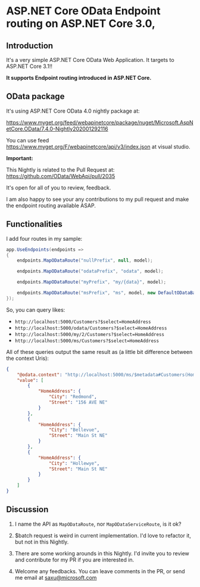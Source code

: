 # ASP.NET Core OData Endpoint routing on ASP.NET Core 3.0, 

## Introduction

It's a very simple ASP.NET Core OData Web Application. It targets to ASP.NET Core 3.1!!

**It supports Endpoint routing introduced in ASP.NET Core.**

## OData package

It's using ASP.NET Core OData 4.0 nightly package at:

https://www.myget.org/feed/webapinetcore/package/nuget/Microsoft.AspNetCore.OData/7.4.0-Nightly202001292116

You can use feed https://www.myget.org/F/webapinetcore/api/v3/index.json at visual studio.

**Important:**

This Nightly is related to the Pull Request at: https://github.com/OData/WebApi/pull/2035

It's open for all of you to review, feedback.

I am also happy to see your any contributions to my pull request and make the endpoint routing available ASAP.

## Functionalities

I add four routes in my sample:

```C#
app.UseEndpoints(endpoints =>
{
    endpoints.MapODataRoute("nullPrefix", null, model);

    endpoints.MapODataRoute("odataPrefix", "odata", model);

    endpoints.MapODataRoute("myPrefix", "my/{data}", model);

    endpoints.MapODataRoute("msPrefix", "ms", model, new DefaultODataBatchHandler());
});
```

So, you can query likes:

* `http://localhost:5000/Customers?$select=HomeAddress`
* `http://localhost:5000/odata/Customers?$select=HomeAddress`
* `http://localhost:5000/my/2/Customers?$select=HomeAddress`
* `http://localhost:5000/ms/Customers?$select=HomeAddress`

   
All of these queries output the same result as (a little bit difference between the context Uris):
```json
{
    "@odata.context": "http://localhost:5000/ms/$metadata#Customers(HomeAddress)",
    "value": [
        {
            "HomeAddress": {
                "City": "Redmond",
                "Street": "156 AVE NE"
            }
        },
        {
            "HomeAddress": {
                "City": "Bellevue",
                "Street": "Main St NE"
            }
        },
        {
            "HomeAddress": {
                "City": "Hollewye",
                "Street": "Main St NE"
            }
        }
    ]
}
```


## Discussion

1. I name the API as `MapODataRoute`, nor `MapODataServiceRoute`, is it ok?

2. $batch request is weird in current implementation. I'd love to refactor it, but not in this Nightly.

3. There are some working arounds in this Nightly. I'd invite you to review and contribute for my PR if you are interested in.

4. Welcome any feedbacks. You can leave comments in the PR, or send me email at saxu@microsoft.com
